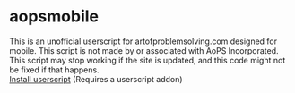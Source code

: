 # aopsmobile
This is an unofficial userscript for artofproblemsolving.com designed for mobile. This script is not made by or associated with AoPS Incorporated. This script may stop working if the site is updated, and this code might not be fixed if that happens.<br>
<a href="https://github.com/epiccakeking/aopsmobile/raw/master/aopsmobile.user.js">Install userscript</a> (Requires a userscript addon)
